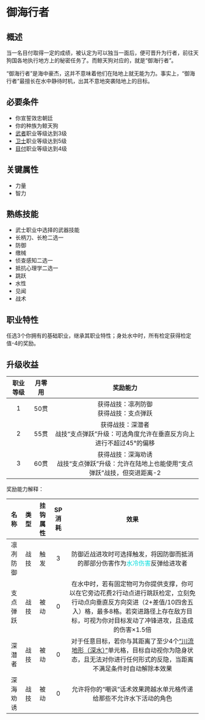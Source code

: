 # 御海行者

## 概述

当一名目付取得一定的成绩，被认定为可以独当一面后，便可晋升为行者，前往天狗国各地执行地方上的秘密任务了。而鲸天狗对应的，就是“御海行者”。

“御海行者”是海中豪杰，这并不意味着他们在陆地上就无能为力。事实上，“御海行者”最擅长在水中静待时机，出其不意地突袭陆地上的目标。

## 必要条件

* 你宣誓效忠朝廷
* 你的种族为鲸天狗
* <a href="../../../basicJob/Warrior" target="_blank">武者</a>职业等级达到3级
* <a href="../../../basicJob/Guard" target="_blank">卫士</a>职业等级达到5级
* <a href="../metsuke" target="_blank">目付</a>职业等级达到4级

## 关键属性

* 力量
* 智力

## 熟练技能

* 武士职业中选择的武器技能
* 长柄刀、长枪二选一
* 防御
* 缴械
* 侦查感知二选一
* 抵抗心理学二选一
* 跳跃
* 水性
* 见闻
* 战术
  
## 职业特性

任选3个你拥有的基础职业，继承其职业特性；身处水中时，所有检定获得检定值-4的奖励。

## 升级收益

职业等级|月零用|奖励能力
:--:|:--:|:--:
1|50贯|获得战技：凛冽防御<br>获得战技：支点弹跃
2|55贯|获得战技：深潜者<br>战技“支点弹跃”升级：可选角度允许在垂直反方向上进行不超过45°的偏移
3|60贯|获得战技：深海劝诱<br>战技“支点弹跃”升级：允许在陆地上也能使用“支点弹跃”战技，但突进距离-2

奖励能力解释：

名称|类型|挂钩属性|SP消耗|效果
:--:|:--:|:--:|:--:|:--:
凛冽防御|战技|触发|3|防御近战进攻时可选择触发，将因防御而抵消的那部分伤害作为<font color="#00dddd">水冷伤害</font>反弹给进攻者
支点弹跃|战技|被动|0|在水中时，若有固定物可为你提供支撑，你可以在它旁边花费2行动点进行跳跃检定，立刻免行动点向垂直反方向突进（2+差值/10四舍五入）格，最多8格。若突进路径上存在敌方目标，可视为你对目标发动了冲锋进攻，且造成的伤害×1.5倍
深潜者|战技|被动|0|对于任意目标，若你与其距离了至少4个<a href="../../../../status/terrain/#川流地形（深水）" target="_blank">“川流地形（深水）”</a>单元格，目标自动视你为隐身状态，且无法对你进行任何形式的反隐，当距离不满足条件时自动解除本效果
深海劝诱|战技|被动|0|允许将你的“嘲讽”话术效果跨越水单元格传递给那些不允许水下活动的角色

